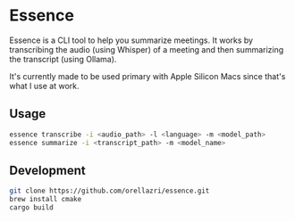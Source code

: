 # Essence

Essence is a CLI tool to help you summarize meetings. It works by transcribing the audio (using Whisper) of a meeting and then summarizing the transcript (using Ollama).

It's currently made to be used primary with Apple Silicon Macs since that's what I use at work.

## Usage

```bash
essence transcribe -i <audio_path> -l <language> -m <model_path>
essence summarize -i <transcript_path> -m <model_name>
```

## Development

```bash
git clone https://github.com/orellazri/essence.git
brew install cmake
cargo build
```
